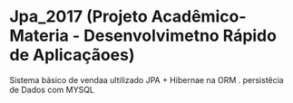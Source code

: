 # Jpa_2017 (Projeto Acadêmico- Materia - Desenvolvimetno Rápido de Aplicaçãoes)

Sistema básico de vendaa ultilizado JPA + Hibernae na ORM . persistêcia de Dados com MYSQL
